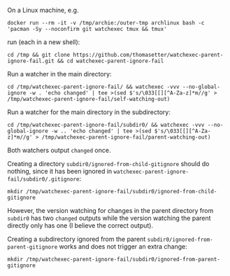 On a Linux machine, e.g.
```
docker run --rm -it -v /tmp/archie:/outer-tmp archlinux bash -c 'pacman -Sy --noconfirm git watchexec tmux && tmux'
```
run (each in a new shell):

```
cd /tmp && git clone https://github.com/thomasetter/watchexec-parent-ignore-fail.git && cd watchexec-parent-ignore-fail
```

Run a watcher in the main directory:
```
cd /tmp/watchexec-parent-ignore-fail/ && watchexec -vvv --no-global-ignore -w . 'echo changed' | tee >(sed $'s/\033[[][^A-Za-z]*m//g' > /tmp/watchexec-parent-ignore-fail/self-watching-out)
```

Run a watcher for the main directory in the subdirectory:
```
cd /tmp/watchexec-parent-ignore-fail/subdir0/ && watchexec -vvv --no-global-ignore -w .. 'echo changed' | tee >(sed $'s/\033[[][^A-Za-z]*m//g' > /tmp/watchexec-parent-ignore-fail/parent-watching-out)
```

Both watchers output `changed` once.

Creating a directory `subdir0/ignored-from-child-gitignore` should do nothing, since it has been ignored in `watchexec-parent-ignore-fail/subdir0/.gitignore`:
```
mkdir /tmp/watchexec-parent-ignore-fail/subdir0/ignored-from-child-gitignore
```

However, the version watching for changes in the parent directory from `subdir0` has two `changed` outputs while the version watching the parent directly only has one (I believe the correct output).

Creating a subdirectory ignored from the parent `subdir0/ignored-from-parent-gitignore` works and does not trigger an extra change:

```
mkdir /tmp/watchexec-parent-ignore-fail/subdir0/ignored-from-parent-gitignore
```
